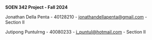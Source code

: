 **SOEN 342 Project - Fall 2024**

Jonathan Della Penta - 40128210 - jonathandellapenta@gmail.com - Section II

Jutipong Puntulrng - 40080233 - j_puntul@hotmail.com - Section II
